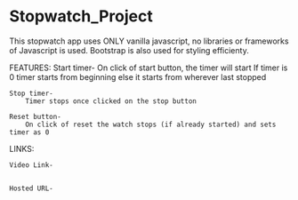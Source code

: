 # Stopwatch_Project

This stopwatch app uses ONLY vanilla javascript, no libraries or frameworks of Javascript is used. Bootstrap is also used for styling efficienty.

FEATURES:
    Start timer-
        On click of start button, the timer will start
        If timer is 0 timer starts from beginning else it starts from wherever last stopped

    Stop timer-
        Timer stops once clicked on the stop button

    Reset button-
        On click of reset the watch stops (if already started) and sets timer as 0

LINKS:

    Video Link-
        

    Hosted URL-
